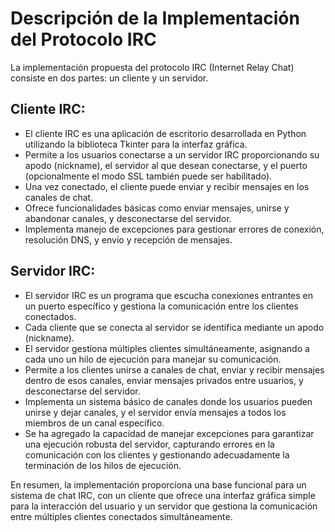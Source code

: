 # Descripción de la Implementación del Protocolo IRC

La implementación propuesta del protocolo IRC (Internet Relay Chat) consiste en dos partes: un cliente y un servidor.

## Cliente IRC:

- El cliente IRC es una aplicación de escritorio desarrollada en Python utilizando la biblioteca Tkinter para la interfaz gráfica.
- Permite a los usuarios conectarse a un servidor IRC proporcionando su apodo (nickname), el servidor al que desean conectarse, y el puerto (opcionalmente el modo SSL también puede ser habilitado).
- Una vez conectado, el cliente puede enviar y recibir mensajes en los canales de chat.
- Ofrece funcionalidades básicas como enviar mensajes, unirse y abandonar canales, y desconectarse del servidor.
- Implementa manejo de excepciones para gestionar errores de conexión, resolución DNS, y envío y recepción de mensajes.

## Servidor IRC:

- El servidor IRC es un programa que escucha conexiones entrantes en un puerto específico y gestiona la comunicación entre los clientes conectados.
- Cada cliente que se conecta al servidor se identifica mediante un apodo (nickname).
- El servidor gestiona múltiples clientes simultáneamente, asignando a cada uno un hilo de ejecución para manejar su comunicación.
- Permite a los clientes unirse a canales de chat, enviar y recibir mensajes dentro de esos canales, enviar mensajes privados entre usuarios, y desconectarse del servidor.
- Implementa un sistema básico de canales donde los usuarios pueden unirse y dejar canales, y el servidor envía mensajes a todos los miembros de un canal específico.
- Se ha agregado la capacidad de manejar excepciones para garantizar una ejecución robusta del servidor, capturando errores en la comunicación con los clientes y gestionando adecuadamente la terminación de los hilos de ejecución.

En resumen, la implementación proporciona una base funcional para un sistema de chat IRC, con un cliente que ofrece una interfaz gráfica simple para la interacción del usuario y un servidor que gestiona la comunicación entre múltiples clientes conectados simultáneamente.
